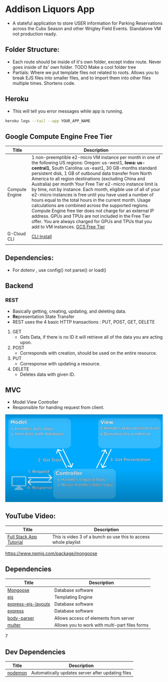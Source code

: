 # Addison Liquors App
- A stateful application to store USER information for Parking Reservations across the Cubs Season and other Wrigley Field Events. Standalone VM not production ready.

## Folder Structure:
- Each route should be inside of it's own folder, except index route. Never goes inside of its' own folder.
TODO Make a cool folder tree
- Partials: Where we put template files not related to roots. Allows you to break EJS files into smaller files, and to import them into other files multiple times. Shortens code.

## Heroku
- This will tell you error messages while app is running. 
``` bash
heroku logs --tail --app YOUR_APP_NAME
```

## Google Compute Engine Free Tier
|Title|Description|
|---------------|-----------|
|Compute Engine	| 1 non-preemptible e2-micro VM instance per month in one of the following US regions: Oregon: us-west1, <b>Iowa: us-central1</b>, South Carolina: us-east1, 30 GB-months standard persistent disk, 1 GB of outbound data transfer from North America to all region destinations (excluding China and Australia) per month Your Free Tier e2-micro instance limit is by time, not by instance. Each month, eligible use of all of your e2-micro instances is free until you have used a number of hours equal to the total hours in the current month. Usage calculations are combined across the supported regions. Compute Engine free tier does not charge for an external IP address. GPUs and TPUs are not included in the Free Tier offer. You are always charged for GPUs and TPUs that you add to VM instances. [GCS Free Tier](https://cloud.google.com/free/docs/free-cloud-features?utm_source=google&utm_medium=email&utm_content=OrigamiC2e&utm_campaign=OrigamiC2#free-tier-usage-limits)|
|G-Cloud CLI    |[CLI Install](https://cloud.google.com/sdk/docs/install)|
||


## Dependencies:
- For dotenv , use config() not parse() or load()

## Backend
### REST
- Basically getting, creating, updating, and deleting data.
- <b>Re</b>presentation State Transfer
- REST uses the 4 basic HTTP transactions : PUT, POST, GET, DELETE
1. GET
    - Gets Data, if there is no ID it will retrieve all of the data you are acting upon.
2. POST
    - Corresponds with creation, should be used on the entire resource.
3. PUT
    - Corresponse with updating a resource.
4. DELETE
    - Deletes data with given ID.
## MVC
- Model View Controller
- Responsible for handing request from client.

![MVC](images/mvc.png)


## YouTube Video:
| Title                                            | Description                                                       |
| ------------------------------------------------ | ----------------------------------------------------------------- |
| [Full Stack App Tutorial](https://www.youtube.com/watch?v=6sUbt-Qp6Pg&list=PLZlA0Gpn_vH8jbFkBjOuFjhxANC63OmXM&index=3) | This is video 3 of a bunch so use this to access whole playlist                       |
https://www.npmjs.com/package/mongoose


## Dependencies
| Title                                                   | Description                                                 |
|---------------------------------------------------------|-------------------------------------------------------------|
| [Mongoose](https://www.npmjs.com/package/mongoose)      | Database software                                           |
| [ejs](https://www.npmjs.com/package/mongoose)           | Templating Engine                                           |
| [express-ejs-layouts]()                                 | Database software                                           |
| [express]()     | Database software                     |                                                             |
| [body-parser](https://www.npmjs.com/package/body-parser)| Allows access of elements from server                       |
| [multer](https://www.npmjs.com/package/multer)          | Allows you to work with multi-part files forms              | 

7

## Dev Dependencies
| Title                                                  | Description                                                 |
|--------------------------------------------------------|-------------------------------------------------------------|
| [nodemon]()                                            | Automatically updates server after updating files           |